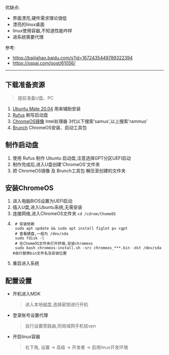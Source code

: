 优缺点:  
* 界面漂亮,硬件需求理论很低  
* 漂亮的linux桌面  
* linux使用容器,不知道性能咋样  
* 进系统需要代理  
  
参考:  
* https://baijiahao.baidu.com/s?id=1672435449789322394  
* https://sspai.com/post/61056/  
----

## 下载准备资源
> 提前准备U盘、PC  
1. [Ubuntu Mate 20.04](https://ubuntu-mate.org/download/amd64/) 用来辅助安装  
2. [Rufus](http://rufus.ie/zh/) 刷写启动盘  
3. [ChromeOS镜像](https://cros-updates-serving.appspot.com/)  Intel处理器 3代以下搜索'samus',以上搜索'rammus'  
4. [Brunch](https://github.com/sebanc/brunch/releases) ChromeOS安装、启动工具包  

## 制作启动盘
1. 使用 Rufus 制作 Ubuntu 启动盘,注意选择GPT分区UEFI启动  
2. 制作完成后,进入U盘创建'ChromeOS'文件夹  
3. 把 ChromeOS镜像 及 Brunch工具包 解压至创建的文件夹  

## 安装ChromeOS
1. 进入电脑BIOS设置为UEFI启动  
2. 插入U盘,进入Ubuntu系统,无需安装  
3. 连接网络,进入ChromeOS文件夹 `cd /cdrom/ChomeOS`  
4.   
   ``` shell
    # 安装依赖 
    sudo apt update && sudo apt install figlet pv cgpt
    # 查看硬盘,一般为 /dev/sda
    sudo fdisk -l
    # 在ChomeOS文件夹打开终端,安装chromeos
    sudo bash chromeos-install.sh -src chromeos_***.bin -dst /dev/sda #自行替换bin文件名及安装位置
   ``` 
5. 重启进入系统

## 配置设置
* 开机进入MDK  
  > 进入本地磁盘,选择密钥进行开机  
* 登录账号设置代理  
  > 自行设置旁路由,同局域网手机挂vpn  
* 开启linux容器  
  > 右下角, 设置 -> 高级 -> 开发者 -> 启用linux开发环境  
